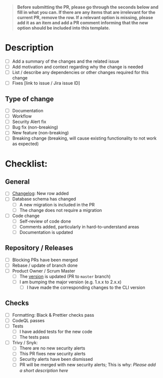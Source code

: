 > **Before submitting the PR, please go through the seconds below and fill in what you can. If there are any items that are irrelevant for the current PR, remove the row. If a relevant option is missing, please add it as an item and add a PR comment informing that the new option should be included into this template.**

# Description

- [ ] Add a summary of the changes and the related issue
- [ ] Add motivation and context regarding why the change is needed
- [ ] List / describe any dependencies or other changes required for this change
- [ ] Fixes [link to issue / Jira issue ID]

## Type of change

- [ ] Documentation
- [ ] Workflow
- [ ] Security Alert fix
- [ ] Bug fix (non-breaking)
- [ ] New feature (non-breaking)
- [ ] Breaking change (breaking, will cause existing functionality to not work as expected)

# Checklist:

## General

- [ ] [Changelog](../CHANGELOG.md): New row added
- [ ] Database schema has changed
  - [ ] A new migration is included in the PR
  - [ ] The change does not require a migration
- [ ] Code change
  - [ ] Self-review of code done
  - [ ] Comments added, particularly in hard-to-understand areas
  - [ ] Documentation is updated

## Repository / Releases

- [ ] Blocking PRs have been merged
- [ ] Rebase / update of branch done
- [ ] Product Owner / Scrum Master
  - [ ] The [version](../dds_web/version.py) is updated (PR to `master` branch)
  - [ ] I am bumping the major version (e.g. 1.x.x to 2.x.x)
    - [ ] I have made the corresponding changes to the CLI version

## Checks

- [ ] Formatting: Black & Prettier checks pass
- [ ] CodeQL passes
- [ ] Tests
  - [ ] I have added tests for the new code
  - [ ] The tests pass
- [ ] Trivy / Snyk:
  - [ ] There are no new security alerts
  - [ ] This PR fixes new security alerts
  - [ ] Security alerts have been dismissed
  - [ ] PR will be merged with new security alerts; This is why: _Please add a short description here_
